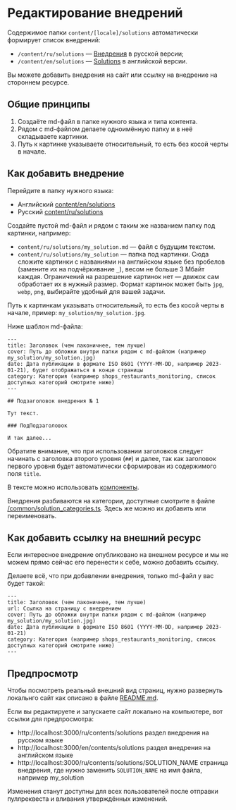 # Редактирование внедрений 

Содержимое папки `content/[locale]/solutions` автоматически формирует список внедрений:
* `/content/ru/solutions` — [Внедрения](https://wirenboard.com/ru/contents/solutions/) в русской версии;
* `/content/en/solutions` — [Solutions](https://wirenboard.com/en/contents/solutions/) в английской версии.

Вы можете добавить внедрения на сайт или ссылку на внедрение на стороннем ресурсе.

## Общие принципы

1. Создаёте md-файл в папке нужного языка и типа контента.
2. Рядом с md-файлом делаете одноимённую папку и в неё складываете картинки.
3. Путь к картинке указываете относительный, то есть без косой черты в начале.

## Как добавить внедрение

Перейдите в папку нужного языка:
* Английский [content/en/solutions](/content/en/solutions)
* Русский [content/ru/solutions](/content/ru/solutions)

Создайте пустой md-файл и рядом с таким же названием папку под картинки, например:
* `content/ru/solutions/my_solution.md` — файл с будущим текстом.
* `content/ru/solutions/my_solution` — папка под картинки. Сюда сложите картинки с названиями на английском языке без пробелов (замените их на подчёркивание `_`), весом не больше 3 Мбайт каждая. Ограничений на разрешение картинок нет — движок сам обработает их в нужный размер. Формат картинок может быть `jpg`, `webp`, `png`, выбирайте удобный для вашей задачи.

Путь к картинкам указывать относительный, то есть без косой черты в начале, пример: `my_solution/my_solution.jpg`.

Ниже шаблон md-файла:
```
---
title: Заголовок (чем лаконичнее, тем лучше)
cover: Путь до обложки внутри папки рядом с md-файлом (например my_solution/my_solution.jpg)
date: Дата публикации в формате ISO 8601 (YYYY-MM-DD, например 2023-01-21), будет отображаться в конце страницы
category: Категория (например shops_restaurants_monitoring, список доступных категорий смотрите ниже)
---

## Подзаголовок внедрения № 1

Тут текст.

### ПодПодзаголовок

И так далее...
```

Обратите внимание, что при использовании заголовков следует начинать с заголовка второго уровня (`##`) и далее,
так как заголовок первого уровня будет автоматически сформирован из содержимого поля `title`.

В тексте можно использовать [компоненты](./components.md).


Внедрения разбиваются на категории, доступные смотрите в файле [/common/solution_categories.ts](/common/solution_categories.ts).
Здесь же можно их добавить или переименовать.


## Как добавить ссылку на внешний ресурс

Если интересное внедрение опубликовано на внешнем ресурсе и мы не можем прямо сейчас его перенести к себе, можно добавить ссылку.

Делаете всё, что при добавлении внедрения, только md-файл у вас будет такой:

```
---
title: Заголовок (чем лаконичнее, тем лучше)
url: Ссылка на страницу с внедрением
cover: Путь до обложки внутри папки рядом с md-файлом (например my_solution/my_solution.jpg)
date: Дата публикации в формате ISO 8601 (YYYY-MM-DD, например 2023-01-21)
category: Категория (например shops_restaurants_monitoring, список доступных категорий смотрите ниже)
---
```

## Предпросмотр 

Чтобы посмотреть реальный внешний вид страниц, нужно развернуть локальнго сайт как описано в файле [README.md](/README.md).

Если вы редактируете и запускаете сайт локально на компьютере, вот ссылки для предпросмотра:
* http://localhost:3000/ru/contents/solutions раздел внедрения на русском языке
* http://localhost:3000/en/contents/solutions раздел внедрения на английском языке
* http://localhost:3000/ru/contents/solutions/SOLUTION_NAME страница внедрения, где нужно заменить `SOLUTION_NAME` на имя файла, например my_solution

Изменения станут доступны для всех пользователей после отправки пуллреквеста и вливания утверждённых изменений.
